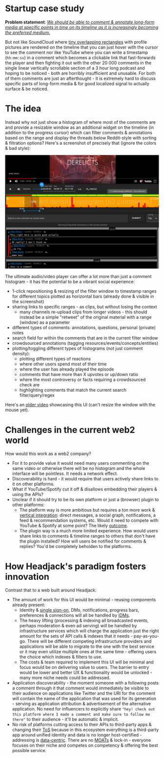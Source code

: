 # Startup case study

**Problem statement**: <u>*We should be able to comment & annotate long-form media at specific points in time on its timeline as it is increasingly becoming the preferred medium.*</u>

But not like SoundCloud where [tiny overlapping rectangles](https://soundcloud.com/liluzivert/for-fun-prod-by-beatsbyjeff) with profile pictures are rendered on the timeline that you can just hover with the cursor to see the comment nor like YouTube where you can write a timestamp (`hh:mm:ss`) in a comment which becomes a clickable link that fast-forwards the player and then fighting it out with the other 20 000 comments in the single linear vertically scrollable section of a 3 hour long podcast and hoping to be noticed - both are horribly insufficient and unusable. For both of them comments are just an afterthought - it is extremely hard to discuss specific parts of long-form media & for good localized signal to actually surface & be noticed.

# The idea

Instead why not just show a histogram of where most of the comments are and provide a resizable window as an additional widget on the timeline (in addition to the progress cursor) which can filter comments & annotations based on the range and display the threads below Reddit-style with sorting & filtration options? Here's a screenshot of precisely that (ignore the colors & bad style):

<img src="images/startup_case_study.png">

The ultimate audio/video player can offer a lot more than just a comment histogram - it has the potential to be a vibrant social experience:
- 1-click repositioning & resizing of the filter window to timestamp ranges for different topics plotted as horizontal bars (already done & visible in the screenshot)
- sharing links to specific ranges - as clips, but without losing the context
    - many channels re-upload clips from longer videos - this should instead be a simple "retweet" of the original material with a range (window) as a parameter
- different types of comments: annotations, questions, personal (private) notes
- search field for within the comments that are in the current filter window
- crowdsourced annotations (tagging resources/events/concepts/entities)
- plotting/toggling different types of histograms (not just comment density):
    - plotting different types of reactions
    - where other users spend most of their time
    - where the user has already played the episode
    - comments that have more than X upvotes or up/down ratio
    - where the most controversy or facts requiring a crowdsourced check are
    - highlighting comments that match the current search filter/query/regex

Here's an [older video](https://www.youtube.com/watch?v=xsJvFr9v7Nk) showcasing this UI (can't resize the window with the mouse yet).

# Challenges in the current web2 world

How would this work as a web2 company?

- For it to provide value it would need many users commenting on the same video or otherwise there will be no histogram and the whole interface will be pointless. It needs a network effect.
- Discoverability is hard - it would require that users actively share links to it on other platforms.
- What if YouTube/Spotify cut it off & disallows embedding their players & using the APIs?
- Unclear if it should try to be its own platform or just a (browser) plugin to other platforms:
    - The platform way is more ambitious but requires a ton more work & [vertical integration](problems_with_the_web.md#vertical-integration-vs-specialization--competition): direct messages, a social graph, notifications, a feed & recommendation systems, etc. Would it need to compete with YouTube & Spotify at some point? The likely [outcome](images/startup_failure_outcome.jpg).
    - The plugin way is a much more limited experience. How would users share links to comments & timeline ranges to others that don't have the plugin installed? How will users be notified for comments & replies? You'd be completely beholden to the platforms.

# How Headjack's paradigm fosters innovation

Contrast that to a web built around Headjack:

- The amount of work for this UI would be minimal - reusing components already present:
    - Identity & [single sign-on](https://en.wikipedia.org/wiki/Single_sign-on), DMs, notifications, progress bars, preferences & connections will all be handled by [IDMs](IDM.md).
    - The heavy lifting (processing & indexing all broadcasted events, perhaps moderation & even ad serving) will be handled by infrastructure services which will charge the application just the right amount for the sets of API calls & indexes that it needs - pay-as-you-go. There will be different competing infrastructure providers and applications will be able to migrate to the one with the best service or it may even utilize multiple ones at the same time - offering users the choice which indexes & filters to use.
    - The costs & team required to implement this UI will be minimal and focus would be on delivering value to users. The barrier to entry would be lower and better UX & functionality would be unlocked - many more niche needs could be addressed.
- Application discoverability - the moment someone with a following posts a comment through it that comment would immediately be visible to their audience on applications like Twitter and the URI for the comment will contain the name of the application that was used for its generation - serving as application attribution & advertisement of the alternative application. No need for influencers to explicitly share `"hey! check out this platform where I made a comment and make sure to follow me there"` to their audience - it'll be automatic & implicit.
- No risk of platforms cutting access to their APIs to third-party apps & changing their [ToS](https://en.wikipedia.org/wiki/Terms_of_service) because in this ecosystem everything is a third-party app around unified identity and data is no longer host-certified - addressing is [data-centric](data_centric.md). There are no [MOATs](https://www.investopedia.com/ask/answers/05/economicmoat.asp) & lock-in - everyone focuses on their niche and competes on competency & offering the best possible service.
